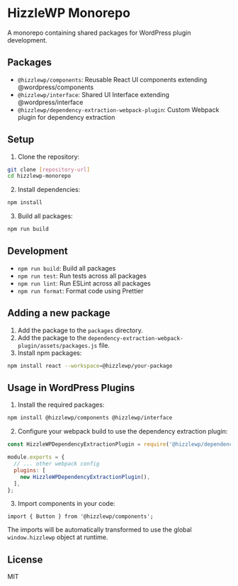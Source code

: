 # HizzleWP Monorepo

A monorepo containing shared packages for WordPress plugin development.

## Packages

- `@hizzlewp/components`: Reusable React UI components extending @wordpress/components
- `@hizzlewp/interface`: Shared UI Interface extending @wordpress/interface
- `@hizzlewp/dependency-extraction-webpack-plugin`: Custom Webpack plugin for dependency extraction

## Setup

1. Clone the repository:
```bash
git clone [repository-url]
cd hizzlewp-monorepo
```

2. Install dependencies:
```bash
npm install
```

3. Build all packages:
```bash
npm run build
```

## Development

- `npm run build`: Build all packages
- `npm run test`: Run tests across all packages
- `npm run lint`: Run ESLint across all packages
- `npm run format`: Format code using Prettier

## Adding a new package

1. Add the package to the `packages` directory.
2. Add the package to the `dependency-extraction-webpack-plugin/assets/packages.js` file.
3. Install npm packages:
```bash
npm install react --workspace=@hizzlewp/your-package
```


## Usage in WordPress Plugins

1. Install the required packages:
```bash
npm install @hizzlewp/components @hizzlewp/interface
```

2. Configure your webpack build to use the dependency extraction plugin:
```js
const HizzleWPDependencyExtractionPlugin = require('@hizzlewp/dependency-extraction-webpack-plugin');

module.exports = {
  // ... other webpack config
  plugins: [
    new HizzleWPDependencyExtractionPlugin(),
  ],
};
```

3. Import components in your code:
```tsx
import { Button } from '@hizzlewp/components';
```

The imports will be automatically transformed to use the global `window.hizzlewp` object at runtime.

## License

MIT 